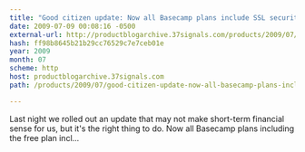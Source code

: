```yaml
---
title: "Good citizen update: Now all Basecamp plans include SSL security"
date: 2009-07-09 00:08:16 -0500
external-url: http://productblogarchive.37signals.com/products/2009/07/good-citizen-update-now-all-basecamp-plans-include-ssl-security.html
hash: ff98b8645b21b29cc76529c7e7ceb01e
year: 2009
month: 07
scheme: http
host: productblogarchive.37signals.com
path: /products/2009/07/good-citizen-update-now-all-basecamp-plans-include-ssl-security.html

---
```


Last night we rolled out an update that may not make short-term financial sense for us, but it's the right thing to do. Now all Basecamp plans  including the free plan  incl...
